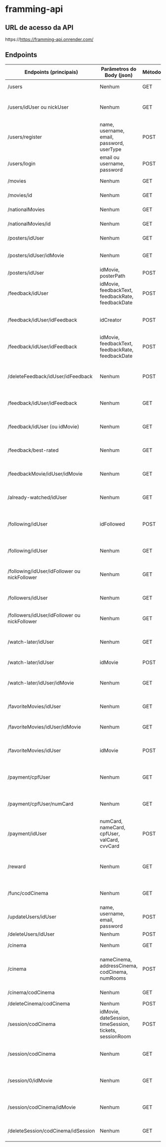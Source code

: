 # framming-api

## URL de acesso da API
https://https://framming-api.onrender.com/

## Endpoints

| Endpoints (principais)  | Parâmetros do Body (json)                                         | Método      | Explicação      
| ------------------------| ------------------------------------------------------------------|-------------|-----------------
|/users                   | Nenhum                                                            | GET         |Mostra todos os users            
|/users/idUser ou nickUser| Nenhum                                                            | GET         |Mostra um user específico, usando o id ou o nickname dele
|/users/register          | name, username, email, password, userType                         | POST        |Cadastra um user                   
|/users/login             | email ou username, password                                       | POST        |Loga um user                   
|/movies                  | Nenhum                                                            | GET         |Mostra "todos" os filmes   
|/movies/id               | Nenhum                                                            | GET         |Mostra um filme específico
|/nationalMovies          | Nenhum                                                            | GET         |Mostra "todos" os filmes nacionais    
|/nationalMovies/id       | Nenhum                                                            | GET         |Mostra um filme nacional específico
|/posters/idUser          | Nenhum                                                            | GET         |Mostra todos os posters do usuário
|/posters/idUser/idMovie  | Nenhum                                                            | GET         |Mostra um poster específico do usuário
|/posters/idUser          | idMovie, posterPath                                               | POST        |Cria/Atualiza um poster do usuário
|/feedback/idUser         | idMovie, feedbackText, feedbackRate, feedbackDate                 | POST        |Cria/Atualiza uma crítica do usuário
|/feedback/idUser/idFeedback | idCreator                                                      | POST        |Curte/Descurte alguma crítica de outro usuário (criador)
|/feedback/idUser/idFeedback | idMovie, feedbackText, feedbackRate, feedbackDate              | POST        |Atualiza um feedback existente
|/deleteFeedback/idUser/idFeedback| Nenhum                                                    | POST        |Deleta um feedback existente, retorno do delete é um response 204 vazio
|/feedback/idUser/idFeedback| Nenhum                                                          | GET         |Mostra uma crítica específica do usuário
|/feedback/idUser (ou idMovie)| Nenhum                                                        | GET         |Mostra todas as crítica daquele usuário, ou, daquele filme
|/feedback/best-rated | Nenhum                                                                | GET         |Mostra as crítica mais curtidas do app
|/feedbackMovie/idUser/idMovie | Nenhum                                                       | GET         |Mostra todas as crítica que o usuário fez daquele filme
|/already-watched/idUser | Nenhum                                                             | GET         |Mostra todos os filmes já vistos pelo o usuário
|/following/idUser | idFollowed                                                               | POST        |Segue/Dessegue algum usuário (o usuário é seguido automaticamente no banco)
|/following/idUser | Nenhum                                                                   | GET         |Mostra todos que aquele usuário segue
|/following/idUser/idFollower ou nickFollower | Nenhum                                        | GET         |Mostra uma pessoa específica que aquele usuário segue
|/followers/idUser | Nenhum                                                                   | GET         |Mostra todos os seguidores do usuário
|/followers/idUser/idFollower ou nickFollower | Nenhum                                        | GET         |Mostra um seguidor específico do usuário
|/watch-later/idUser | Nenhum                                                                 | GET         |Mostra todos os filmes salvos no quero ver do usuário
|/watch-later/idUser | idMovie                                                                | POST        |Salva/remove um filme do quero ver
|/watch-later/idUser/idMovie | Nenhum                                                         | GET         |Mostra um filme específico salvo no quero ver do usuário
|/favoriteMovies/idUser | Nenhum                                                              | GET         |Pega todos (4) filmes favoritos do usuário
|/favoriteMovies/idUser/idMovie | Nenhum                                                      | GET         |Pega um filme favorito específico do usuário
|/favoriteMovies/idUser | idMovie                                                             | POST        |Favorita/desfavorita um filme do usuário (máx. 4 filmes favoritados)
|/payment/cpfUser | Nenhum                                                                    | GET         |Mostra todos os métodos de pagamento do usuário
|/payment/cpfUser/numCard | Nenhum                                                            | GET         |Mostra um método de pagamento específico do usuário
|/payment/idUser | numCard, nameCard, cpfUser, valCard, cvvCard                               | POST        |Salva um método de pagamento do usuário
|/reward | Nenhum                                                                             | GET         |Mostra todas as recompensas (use 'ticketRecompensa' para diferenciar tipos)
|/func/codCinema | Nenhum                                                                     | GET         |Mostra todos os funcionários daquele cinema
|/updateUsers/idUser | name, username, email, password                                        | POST        |Atualiza dados de usuários, sejam funcionários ou não
|/deleteUsers/idUser| Nenhum                                                                  | POST        |Deleta um usuário 
|/cinema| Nenhum                                                                              | GET         |Lista todos os cinemas
|/cinema| nameCinema, addressCinema, codCinema, numRooms                                      | POST        |Cria um cinema, caso o codCinema já exista, os dados do cinema atualizam
|/cinema/codCinema| Nenhum                                                                    | GET         |Mostra um cinema específico
|/deleteCinema/codCinema| Nenhum                                                              | POST        |Deleta um cinema
|/session/codCinema| idMovie, dateSession, timeSession, tickets, sessionRoom                  | POST        |Cria uma sessão
|/session/codCinema| Nenhum                                                                   | GET         |Mostra todas as sessões daquele cinema, de todos os filmes
|/session/0/idMovie| Nenhum                                                                   | GET         |Mostra todas as sessões daquele filme, independente do cinema 
|/session/codCinema/idMovie| Nenhum                                                           | GET         |Mostra todas as sessões daquele cinema, de um filme específico
|/deleteSession/codCinema/idSession| Nenhum                                                   | GET         |Deleta uma sessão de um cinema específico




